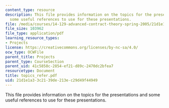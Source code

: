 ```yaml
---
content_type: resource
description: This file provides information on the topics for the presentations and
  some useful references to use for these presentations.
file: /media/courses/14-129-advanced-contract-theory-spring-2005/21d1e1a33c2139de213ec29d49f44949_topics_refer.pdf
file_size: 103962
file_type: application/pdf
learning_resource_types:
- Projects
license: https://creativecommons.org/licenses/by-nc-sa/4.0/
ocw_type: OCWFile
parent_title: Projects
parent_type: CourseSection
parent_uid: 41c5858c-2854-ef21-d89c-2470dc2bfea7
resourcetype: Document
title: topics_refer.pdf
uid: 21d1e1a3-3c21-39de-213e-c29d49f44949
---
```

This file provides information on the topics for the presentations and some useful references to use for these presentations.